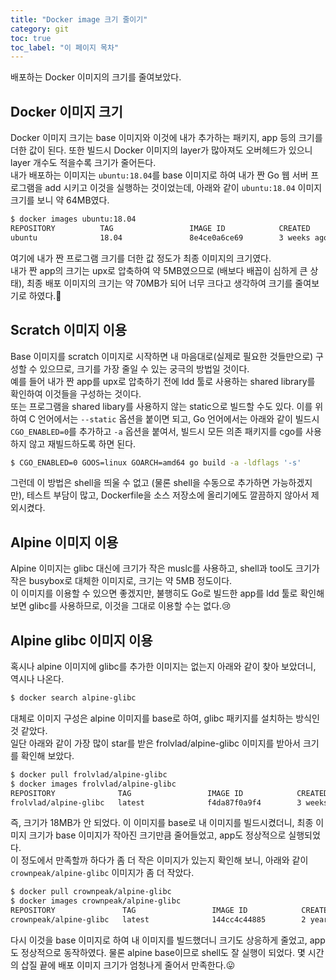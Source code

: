 ```yaml
---
title: "Docker image 크기 줄이기"
category: git
toc: true
toc_label: "이 페이지 목차"
---
```


배포하는 Docker 이미지의 크기를 줄여보았다.

## Docker 이미지 크기
Docker 이미지 크기는 base 이미지와 이것에 내가 추가하는 패키지, app 등의 크기를 더한 값이 된다. 또한 빌드시 Docker 이미지의 layer가 많아져도 오버헤드가 있으니 layer 개수도 적을수록 크기가 줄어든다.  
내가 배포하는 이미지는 `ubuntu:18.04`를 base 이미지로 하여 내가 짠 Go 웹 서버 프로그램을 add 시키고 이것을 실행하는 것이었는데, 아래와 같이 `ubuntu:18.04` 이미지 크기를 보니 약 64MB였다.
```bash
$ docker images ubuntu:18.04
REPOSITORY          TAG                 IMAGE ID            CREATED             SIZE
ubuntu              18.04               8e4ce0a6ce69        3 weeks ago         64.2MB
```

여기에 내가 짠 프로그램 크기를 더한 값 정도가 최종 이미지의 크기였다.  
내가 짠 app의 크기는 upx로 압축하여 약 5MB였으므로 (배보다 배꼽이 심하게 큰 상태), 최종 배포 이미지의 크기는 약 70MB가 되어 너무 크다고 생각하여 크기를 줄여보기로 하였다.🤔

## Scratch 이미지 이용
Base 이미지를 scratch 이미지로 시작하면 내 마음대로(실제로 필요한 것들만으로) 구성할 수 있으므로, 크기를 가장 줄일 수 있는 궁극의 방법일 것이다.  
예를 들어 내가 짠 app를 upx로 압축하기 전에 ldd 툴로 사용하는 shared library를 확인하여 이것들을 구성하는 것이다.  
또는 프로그램을 shared libary를 사용하지 않는 static으로 빌드할 수도 있다. 이를 위하여 C 언어에서는 `--static` 옵션을 붙이면 되고, Go 언어에서는 아래와 같이 빌드시 `CGO_ENABLED=0`를 추가하고 `-a` 옵션을 붙여서, 빌드시 모든 의존 패키지를 cgo를 사용하지 않고 재빌드하도록 하면 된다.
```bash
$ CGO_ENABLED=0 GOOS=linux GOARCH=amd64 go build -a -ldflags '-s'
```

그런데 이 방법은 shell을 띄울 수 없고 (물론 shell을 수동으로 추가하면 가능하겠지만), 테스트 부담이 많고, Dockerfile을 소스 저장소에 올리기에도 깔끔하지 않아서 제외시켰다.

## Alpine 이미지 이용
Alpine 이미지는 glibc 대신에 크기가 작은 muslc를 사용하고, shell과 tool도 크기가 작은 busybox로 대체한 이미지로, 크기는 약 5MB 정도이다.  
이 이미지를 이용할 수 있으면 좋겠지만, 불행히도 Go로 빌드한 app를 ldd 툴로 확인해보면 glibc를 사용하므로, 이것을 그대로 이용할 수는 없다.😢  

## Alpine glibc 이미지 이용
혹시나 alpine 이미지에 glibc를 추가한 이미지는 없는지 아래와 같이 찾아 보았더니, 역시나 나온다.
```bash
$ docker search alpine-glibc
```

대체로 이미지 구성은 alpine 이미지를 base로 하여, glibc 패키지를 설치하는 방식인 것 같았다.  
일단 아래와 같이 가장 많이 star를 받은 frolvlad/alpine-glibc 이미지를 받아서 크기를 확인해 보았다.
```bash
$ docker pull frolvlad/alpine-glibc
$ docker images frolvlad/alpine-glibc
REPOSITORY              TAG                 IMAGE ID            CREATED             SIZE
frolvlad/alpine-glibc   latest              f4da87f0a9f4        3 weeks ago         17.6MB
```

즉, 크기가 18MB가 안 되었다. 이 이미지를 base로 내 이미지를 빌드시켰더니, 최종 이미지 크기가 base 이미지가 작아진 크기만큼 줄어들었고, app도 정상적으로 실행되었다.  
이 정도에서 만족할까 하다가 좀 더 작은 이미지가 있는지 확인해 보니, 아래와 같이 `crownpeak/alpine-glibc` 이미지가 좀 더 작았다.
```bash
$ docker pull crownpeak/alpine-glibc
$ docker images crownpeak/alpine-glibc
REPOSITORY               TAG                 IMAGE ID            CREATED             SIZE
crownpeak/alpine-glibc   latest              144cc4c44885        2 years ago         11.5MB
```

다시 이것을 base 이미지로 하여 내 이미지를 빌드했더니 크기도 상응하게 줄었고, app도 정상적으로 동작하였다. 물론 alpine base이므로 shell도 잘 실행이 되었다. 몇 시간의 삽질 끝에 배포 이미지 크기가 엄청나게 줄어서 만족한다.😛
